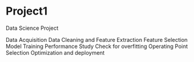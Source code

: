 # Project1
Data Science Project

Data Acquisition
Data Cleaning and Feature Extraction
Feature Selection
Model Training
Performance Study
Check for overfitting 
Operating Point Selection
Optimization and deployment
